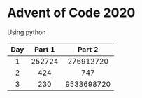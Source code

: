 # Advent of Code 2020
Using python

| Day | Part 1 | Part 2 |
| :-: | :--------: | :--------: |
| 1 | 252724 | 276912720 |
| 2 | 424 | 747 |
| 3 | 230 | 9533698720 |
